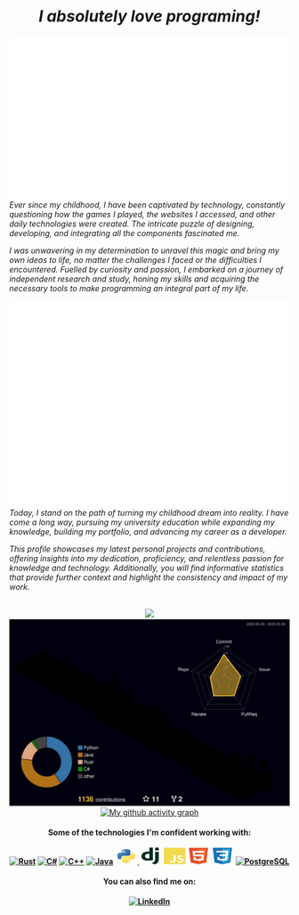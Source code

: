 <div>
  <h1 align="center"><b><i>I absolutely love programing!</i></b></h1>

  <img align="right" src=https://raw.githubusercontent.com/paulo-granthon/github-stats-transparent/output/generated/overview.svg>

  <p align="left"><i>Ever since my childhood, I have been captivated by technology, constantly questioning how the games I played, the websites I accessed, and other daily technologies were created. The intricate puzzle of designing, developing, and integrating all the components fascinated me.</i></p>
  <p align="left"><i>I was unwavering in my determination to unravel this magic and bring my own ideas to life, no matter the challenges I faced or the difficulties I encountered. Fuelled by curiosity and passion, I embarked on a journey of independent research and study, honing my skills and acquiring the necessary tools to make programming an integral part of my life.</i></p>
  <img align="right" src=https://raw.githubusercontent.com/paulo-granthon/github-stats-transparent/output/generated/languages.svg>
  <p align="left"><i>Today, I stand on the path of turning my childhood dream into reality. I have come a long way, pursuing my university education while expanding my knowledge, building my portfolio, and advancing my career as a developer.</i></p>
  <p align="left"><i>This profile showcases my latest personal projects and contributions, offering insights into my dedication, proficiency, and relentless passion for knowledge and technology. Additionally, you will find informative statistics that provide further context and highlight the consistency and impact of my work.</i></p>
</div>

</br>

<div align="center">
  <a href="#">
    <img src="https://github-profile-trophy.vercel.app/?username=paulo-granthon&theme=radical&no-bg=true&no-frame=true&column=-1">
    <img alt="Language frequency per commit 3D graph" src="./profile-3d-contrib/profile-night-rainbow.svg">
    <img alt="My github activity graph" src="https://github-readme-activity-graph.vercel.app/graph?username=paulo-granthon&theme=high-contrast">
  </a>
</div>

<div align="center">
  <h4><b>Some of the technologies I'm confident working with:<b></h4>
    <a href="#"><img alt="Rust" height="30" width="40" title="Rust" src="https://cdn.jsdelivr.net/gh/devicons/devicon/icons/rust/rust-plain.svg"></a>
    <a href="#"><img alt="C#" height="30" width="40" title="C#" src="https://cdn.jsdelivr.net/gh/devicons/devicon/icons/csharp/csharp-original.svg"></a>
    <a href="#"><img alt="C++" height="30" width="40" title="C++" src="https://cdn.jsdelivr.net/gh/devicons/devicon/icons/cplusplus/cplusplus-original.svg"></a>
    <a href="#"><img alt="Java" height="30" width="40" title="Java" src="https://cdn.jsdelivr.net/gh/devicons/devicon/icons/java/java-original.svg"></a>
    <a href="#"><img alt="Python" height="30" width="40" title="Python" src="https://raw.githubusercontent.com/devicons/devicon/master/icons/python/python-original.svg"> </a>
    <a href="#"><img alt="Django" height="30" width="40" title="Django" src="https://github.com/devicons/devicon/blob/master/icons/django/django-plain.svg"></a>
    <a href="#"><img alt="JavaScript" height="30" width="40" title="JavaScript" src="https://raw.githubusercontent.com/devicons/devicon/master/icons/javascript/javascript-plain.svg"></a>
    <a href="#"><img alt="HTML5" height="30" width="40" title="HTML5" src="https://raw.githubusercontent.com/devicons/devicon/master/icons/html5/html5-original.svg"></a>
    <a href="#"><img alt="CSS3" height="30" width="40" title="CSS3" src="https://raw.githubusercontent.com/devicons/devicon/master/icons/css3/css3-original.svg"></a>
    <a href="#"><img alt="PostgreSQL" height="30" width="40" title="PostgreSQL" src="https://cdn.jsdelivr.net/gh/devicons/devicon/icons/postgresql/postgresql-original.svg"></a>
</div>

<div align="center">
  <h4><b>You can also find me on:<b></h4>
    <a href="https://www.linkedin.com/in/paulo-granthon">
        <img src="https://img.shields.io/badge/LinkedIn-blue?style=flat-square&logo=linkedin" alt="LinkedIn">
    </a>
</div>
